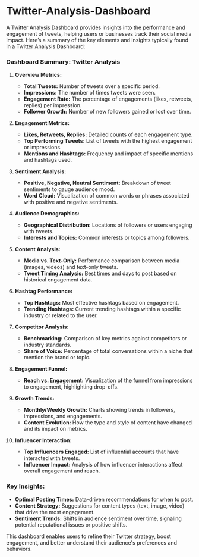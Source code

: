 # Twitter-Analysis-Dashboard
A Twitter Analysis Dashboard provides insights into the performance and engagement of tweets, helping users or businesses track their social media impact. Here’s a summary of the key elements and insights typically found in a Twitter Analysis Dashboard:

### **Dashboard Summary: Twitter Analysis**

1. **Overview Metrics:**
   - **Total Tweets:** Number of tweets over a specific period.
   - **Impressions:** The number of times tweets were seen.
   - **Engagement Rate:** The percentage of engagements (likes, retweets, replies) per impression.
   - **Follower Growth:** Number of new followers gained or lost over time.

2. **Engagement Metrics:**
   - **Likes, Retweets, Replies:** Detailed counts of each engagement type.
   - **Top Performing Tweets:** List of tweets with the highest engagement or impressions.
   - **Mentions and Hashtags:** Frequency and impact of specific mentions and hashtags used.

3. **Sentiment Analysis:**
   - **Positive, Negative, Neutral Sentiment:** Breakdown of tweet sentiments to gauge audience mood.
   - **Word Cloud:** Visualization of common words or phrases associated with positive and negative sentiments.

4. **Audience Demographics:**
   - **Geographical Distribution:** Locations of followers or users engaging with tweets.
   - **Interests and Topics:** Common interests or topics among followers.

5. **Content Analysis:**
   - **Media vs. Text-Only:** Performance comparison between media (images, videos) and text-only tweets.
   - **Tweet Timing Analysis:** Best times and days to post based on historical engagement data.

6. **Hashtag Performance:**
   - **Top Hashtags:** Most effective hashtags based on engagement.
   - **Trending Hashtags:** Current trending hashtags within a specific industry or related to the user.

7. **Competitor Analysis:**
   - **Benchmarking:** Comparison of key metrics against competitors or industry standards.
   - **Share of Voice:** Percentage of total conversations within a niche that mention the brand or topic.

8. **Engagement Funnel:**
   - **Reach vs. Engagement:** Visualization of the funnel from impressions to engagement, highlighting drop-offs.

9. **Growth Trends:**
   - **Monthly/Weekly Growth:** Charts showing trends in followers, impressions, and engagements.
   - **Content Evolution:** How the type and style of content have changed and its impact on metrics.

10. **Influencer Interaction:**
    - **Top Influencers Engaged:** List of influential accounts that have interacted with tweets.
    - **Influencer Impact:** Analysis of how influencer interactions affect overall engagement and reach.

### **Key Insights:**
- **Optimal Posting Times:** Data-driven recommendations for when to post.
- **Content Strategy:** Suggestions for content types (text, image, video) that drive the most engagement.
- **Sentiment Trends:** Shifts in audience sentiment over time, signaling potential reputational issues or positive shifts.
  
This dashboard enables users to refine their Twitter strategy, boost engagement, and better understand their audience's preferences and behaviors.
